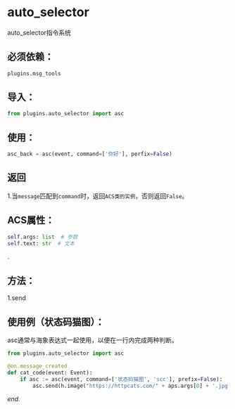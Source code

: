 
# auto_selector 
auto_selector指令系统

## 必须依赖：
```bash
plugins.msg_tools
```

## 导入：

```python
from plugins.auto_selector import asc
```

## 使用：
```python
asc_back = asc(event, command=['你好'], perfix=False)
```

## 返回

1.当`message`匹配到`command`时，返回`ACS类的实例`，否则返回`False`。

## ACS属性：

```python
self.args: list  # 参数
self.text: str  # 文本
```
.   


## 方法：

1.send


## 使用例（状态码猫图）：

asc通常与海象表达式一起使用，以便在一行内完成两种判断。


```python
from plugins.auto_selector import asc

@on.message_created
def cat_code(event: Event):
    if asc := asc(event, command=['状态码猫图', 'scc'], prefix=False):
        asc.send(h.image("https://httpcats.com/" + aps.args[0] + '.jpg') if aps.args[0].isdigit() else '状态码猫图只能是数字喵')
```


*end.*



